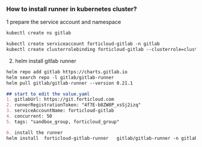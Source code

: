 ### How to install runner in kubernetes cluster?

1 prepare the service account and namespace
```markdown
kubectl create ns gitlab

kubectl create serviceaccount forticloud-gitlab -n gitlab
kubectl create clusterrolebinding forticloud-gitlab --clusterrole=cluster-admin --serviceaccount=gitlab:forticloud-gitlab

```

2. helm install gitlab runner

```markdown
helm repo add gitlab https://charts.gitlab.io
helm search repo -l gitlab/gitlab-runner
helm pull gitlab/gitlab-runner --version 0.21.1

## start to edit the value.yaml
1. gitlabUrl: https://git.forticloud.com
2. runnerRegistrationToken: "4f7E-b8ZW8P_xsSj2izq"
3. serviceAccountName: forticloud-gitlab
4. concurrent: 50
5. tags: "sandbox_group, forticloud_group"

6. install the runner
helm install  forticloud-gitlab-runner   gitlab/gitlab-runner -n gitlab -f values.yaml --version 0.21.1
```
